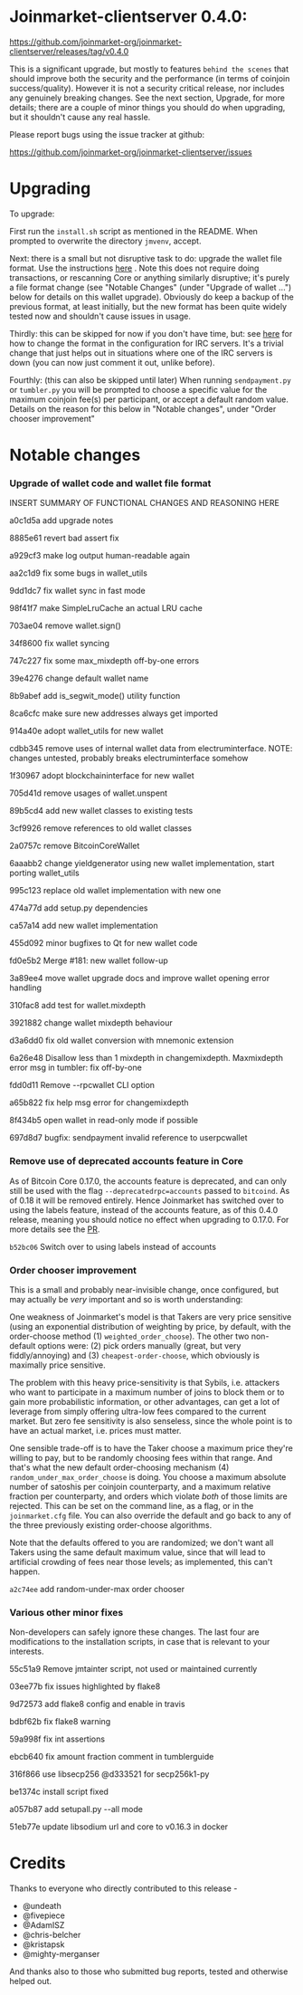 Joinmarket-clientserver 0.4.0:
=================

<https://github.com/joinmarket-org/joinmarket-clientserver/releases/tag/v0.4.0>

This is a significant upgrade, but mostly to features `behind the scenes` that should improve both the
security and the performance (in terms of coinjoin success/quality). However it is not a security critical
release, nor includes any genuinely breaking changes. See the next section, Upgrade, for more details; there
are a couple of minor things you should do when upgrading, but it shouldn't cause any real hassle.

Please report bugs using the issue tracker at github:

<https://github.com/joinmarket-org/joinmarket-clientserver/issues>

Upgrading 
=========

To upgrade:

First run the `install.sh` script as mentioned in the README. When prompted to overwrite the directory `jmvenv`, accept.

Next: there is a small but not disruptive task to do: upgrade the wallet file format. Use the instructions
[here](https://github.com/JoinMarket-Org/joinmarket-clientserver/blob/master/docs/wallet-upgrade.md) . Note this
does not require doing transactions, or rescanning Core or anything similarly disruptive; it's purely a file format change (see
"Notable Changes" (under "Upgrade of wallet ...") below for details on this wallet upgrade).
Obviously do keep a backup of the previous format, at least initially, but the new format has been quite widely tested now
and shouldn't cause issues in usage.

Thirdly: this can be skipped for now if you don't have time, but: see
[here](https://github.com/JoinMarket-Org/joinmarket-clientserver/blob/master/docs/config-irc-update.md)
for how to change the format in the configuration
for IRC servers. It's a trivial change that just helps out in situations where one of the IRC servers is down (you can now
just comment it out, unlike before).

Fourthly: (this can also be skipped until later) When running `sendpayment.py` or `tumbler.py` you will be prompted to choose
a specific value for the maximum coinjoin fee(s) per participant, or accept a default random value. Details on the reason
for this below in "Notable changes", under "Order chooser improvement"


Notable changes
===============

### Upgrade of wallet code and wallet file format

INSERT SUMMARY OF FUNCTIONAL CHANGES AND REASONING HERE

a0c1d5a add upgrade notes

8885e61 revert bad assert fix

a929cf3 make log output human-readable again

aa2c1d9 fix some bugs in wallet_utils

9dd1dc7 fix wallet sync in fast mode

98f41f7 make SimpleLruCache an actual LRU cache

703ae04 remove wallet.sign()

34f8600 fix wallet syncing

747c227 fix some max_mixdepth off-by-one errors

39e4276 change default wallet name

8b9abef add is_segwit_mode() utility function

8ca6cfc make sure new addresses always get imported

914a40e adopt wallet_utils for new wallet

cdbb345 remove uses of internal wallet data from electruminterface. NOTE: changes untested, probably breaks electruminterface somehow

1f30967 adopt blockchaininterface for new wallet

705d41d remove usages of wallet.unspent

89b5cd4 add new wallet classes to existing tests

3cf9926 remove references to old wallet classes

2a0757c remove BitcoinCoreWallet

6aaabb2 change yieldgenerator using new wallet implementation, start porting wallet_utils

995c123 replace old wallet implementation with new one

474a77d add setup.py dependencies

ca57a14 add new wallet implementation

455d092 minor bugfixes to Qt for new wallet code

fd0e5b2 Merge #181: new wallet follow-up

3a89ee4 move wallet upgrade docs and improve wallet opening error handling

310fac8 add test for wallet.mixdepth

3921882 change wallet mixdepth behaviour

d3a6dd0 fix old wallet conversion with mnemonic extension

6a26e48 Disallow less than 1 mixdepth in changemixdepth. Maxmixdepth error msg in tumbler: fix off-by-one

fdd0d11 Remove --rpcwallet CLI option

a65b822 fix help msg error for changemixdepth

8f434b5 open wallet in read-only mode if possible

697d8d7 bugfix: sendpayment invalid reference to userpcwallet

### Remove use of deprecated accounts feature in Core

As of Bitcoin Core 0.17.0, the accounts feature is deprecated, and can only still be
used with the flag `--deprecatedrpc=accounts` passed to `bitcoind`. As of 0.18 it will
be removed entirely. Hence Joinmarket has switched over to using the labels feature, instead
of the accounts feature, as of this 0.4.0 release, meaning you should notice no effect when
upgrading to 0.17.0. For more details see the [PR](https://github.com/JoinMarket-Org/joinmarket-clientserver/pull/186).

`b52bc06` Switch over to using labels instead of accounts

### Order chooser improvement

This is a small and probably near-invisible change, once configured, but may actually be *very*
important and so is worth understanding:

One weakness of Joinmarket's model is that Takers are very price sensitive (using an exponential
distribution of weighting by price, by default, with the order-choose method (1) `weighted_order_choose`).
The other two non-default options were: (2) pick orders manually (great, but very fiddly/annoying) and
(3) `cheapest-order-choose`, which obviously is maximally price sensitive.

The problem with this heavy price-sensitivity is that Sybils, i.e. attackers who want to participate
in a maximum number of joins to block them or to gain more probabilistic information, or other advantages,
can get a lot of leverage from simply offering ultra-low fees compared to the current market. But zero
fee sensitivity is also senseless, since the whole point is to have an actual market, i.e. prices must matter.

One sensible trade-off is to have the Taker choose a maximum price they're willing to pay, but to be randomly choosing
fees within that range. And that's what the new default order-choosing mechanism (4) `random_under_max_order_choose` is
doing. You choose a maximum absolute number of satoshis per coinjoin counterparty, and a maximum relative fraction
per counterparty, and orders which violate *both* of those limits are rejected. This can be set on the command line,
as a flag, or in the `joinmarket.cfg` file. You can also override the default and go back to any of the three previously
existing order-choose algorithms.

Note that the defaults offered to you are randomized; we don't want all Takers using the same default maximum value, since
that will lead to artificial crowding of fees near those levels; as implemented, this can't happen.

`a2c74ee` add random-under-max order chooser

### Various other minor fixes

Non-developers can safely ignore these changes. The last four are modifications
to the installation scripts, in case that is relevant to your interests.

55c51a9 Remove jmtainter script, not used or maintained currently

03ee77b fix issues highlighted by flake8

9d72573 add flake8 config and enable in travis

bdbf62b fix flake8 warning

59a998f fix int assertions

ebcb640 fix amount fraction comment in tumblerguide

316f866 use libsecp256 @d333521 for secp256k1-py

be1374c install script fixed

a057b87 add setupall.py --all mode

51eb77e update libsodium url and core to v0.16.3 in docker


Credits
=======

Thanks to everyone who directly contributed to this release -

- @undeath
- @fivepiece
- @AdamISZ
- @chris-belcher
- @kristapsk
- @mighty-merganser

And thanks also to those who submitted bug reports, tested and otherwise helped out.
